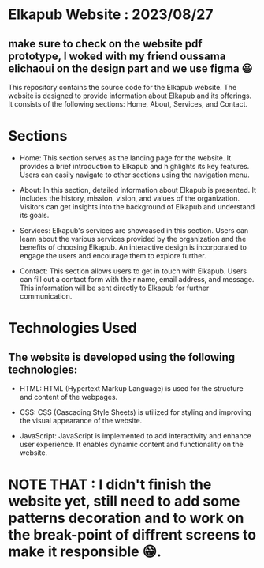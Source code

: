 # Elkapub Website : 2023/08/27
## make sure to check on the website pdf prototype, I woked with my friend oussama elichaoui on the design part and we use figma 😃
This repository contains the source code for the Elkapub website. The website is designed to provide information about Elkapub and its offerings. It consists of the following sections: Home, About, Services, and Contact.

# Sections
* Home: This section serves as the landing page for the website. It provides a brief introduction to Elkapub and highlights its key features. Users can easily navigate to other sections using the navigation menu.

* About: In this section, detailed information about Elkapub is presented. It includes the history, mission, vision, and values of the organization. Visitors can get insights into the background of Elkapub and understand its goals.

* Services: Elkapub's services are showcased in this section. Users can learn about the various services provided by the organization and the benefits of choosing Elkapub. An interactive design is incorporated to engage the users and encourage them to explore further.

* Contact: This section allows users to get in touch with Elkapub. Users can fill out a contact form with their name, email address, and message. This information will be sent directly to Elkapub for further communication.

# Technologies Used
## The website is developed using the following technologies:

* HTML: HTML (Hypertext Markup Language) is used for the structure and content of the webpages.

* CSS: CSS (Cascading Style Sheets) is utilized for styling and improving the visual appearance of the website.

* JavaScript: JavaScript is implemented to add interactivity and enhance user experience. It enables dynamic content and functionality on the website. 

# NOTE 	THAT : I didn't finish the website yet, still need to add some patterns decoration and to work on the break-point of diffrent screens to make it responsible 😁.
